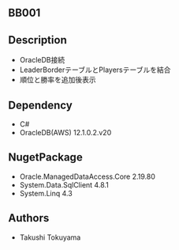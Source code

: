 ## BB001

## Description
* OracleDB接続
* LeaderBorderテーブルとPlayersテーブルを結合
* 順位と勝率を追加後表示

## Dependency
* C# 
* OracleDB(AWS) 12.1.0.2.v20

## NugetPackage
* Oracle.ManagedDataAccess.Core 2.19.80
* System.Data.SqlClient 4.8.1
* System.Linq 4.3 

## Authors
* Takushi Tokuyama